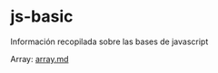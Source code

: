 # js-basic
Información recopilada sobre las bases de javascript

Array: [array.md](https://github.com/frankscz/js-basic/blob/main/array.md)
